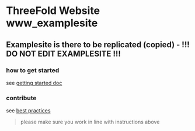 
# ThreeFold Website www_examplesite 

## Examplesite is there to be replicated (copied) - !!! DO NOT EDIT EXAMPLESITE !!!

### how to get started

see [getting started doc](https://github.com/threefoldfoundation/www_examplesite/blob/development/manual/install.md)

### contribute

see [best practices](https://github.com/threefoldfoundation/www_examplesite/blob/development/manual/contribute.md)

> please make sure you work in line with instructions above

